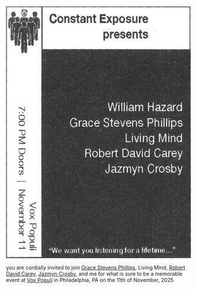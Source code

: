 <p class='center'><img src='pics/251014.png' alt='Constant Exposure event flyer' width='594' height='687'></p>

you are cordially invited to join [Grace Stevens Phillips](http://gracephillips.info/), Living Mind, [Robert David Carey](https://robertdavidcarey.com/), [Jazmyn Crosby](https://www.jazmyncrosby.com/), and me for what is sure to be a memorable event at [Vox Populi](https://www.voxpopuligallery.org/) in Philadelphia, PA on the 11th of November, 2025
